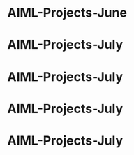 # AIML-Projects-June
# AIML-Projects-July
# AIML-Projects-July
# AIML-Projects-July
# AIML-Projects-July
